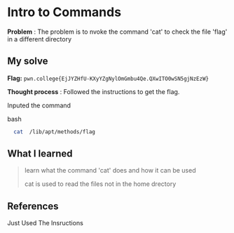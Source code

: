 


# Intro to Commands 

**Problem** : The problem is to nvoke  the command 'cat' to check the file 'flag' in a different directory 

## My solve

**Flag:** `pwn.college{EjJYZHfU-KXyYZgNylOmGmbu4Qe.QXwITO0wSN5gjNzEzW}`

**Thought process** :   Followed the instructions  to get the flag.

Inputed the command


bash
```bash
  cat  /lib/apt/methods/flag

```


## What I learned
> learn what the command 'cat' does and how it can be used 
>
>
>cat is used to read the files not in the home drectory
## References
Just Used The Insructions
